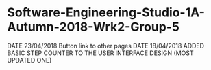 # Software-Engineering-Studio-1A-Autumn-2018-Wrk2-Group-5
DATE 23/04/2018
Button link to other pages
DATE 18/04/2018
ADDED BASIC STEP COUNTER TO THE USER INTERFACE DESIGN (MOST UPDATED ONE) 

